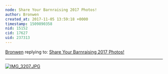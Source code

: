 ```yaml
---
node: Share Your Barnraising 2017 Photos!
author: Bronwen
created_at: 2017-11-05 13:59:18 +0000
timestamp: 1509890358
nid: 15152
cid: 17627
uid: 237313
---
```




[Bronwen](../profile/Bronwen) replying to: [Share Your Barnraising 2017 Photos!](../notes/bronwen/11-05-2017/share-your-barnraising-2017-photos)

----
[![IMG_3207.JPG](https://publiclab.org/system/images/photos/000/022/218/large/IMG_3207.JPG)](https://publiclab.org/system/images/photos/000/022/218/original/IMG_3207.JPG)


